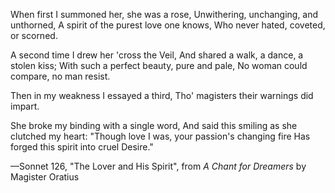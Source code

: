 When first I summoned her, she was a rose,
Unwithering, unchanging, and unthorned,
A spirit of the purest love one knows,
Who never hated, coveted, or scorned.

A second time I drew her 'cross the Veil,
And shared a walk, a dance, a stolen kiss;
With such a perfect beauty, pure and pale,
No woman could compare, no man resist.

Then in my weakness I essayed a third,
Tho' magisters their warnings did impart.

She broke my binding with a single word,
And said this smiling as she clutched my heart:
"Though love I was, your passion's changing fire
Has forged this spirit into cruel Desire."

—Sonnet 126, "The Lover and His Spirit", from <i> A Chant for Dreamers </i> by Magister Oratius
